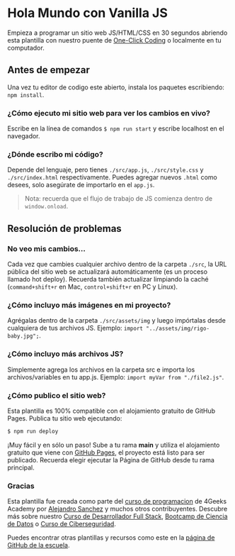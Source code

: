 # Hola Mundo con Vanilla JS

Empieza a programar un sitio web JS/HTML/CSS en 30 segundos abriendo esta plantilla con nuestro puente de [One-Click Coding](https://s.4geeks.com/start?repo=https://github.com/4GeeksAcademy/vanillajs-hello) o localmente en tu computador.

## Antes de empezar

Una vez tu editor de codigo este abierto, instala los paquetes escribiendo: `npm install`.

### ¿Cómo ejecuto mi sitio web para ver los cambios en vivo?

Escribe en la línea de comandos `$ npm run start` y escribe localhost en el navegador.

### ¿Dónde escribo mi código?

Depende del lenguaje, pero tienes `./src/app.js`, `./src/style.css` y `./src/index.html` respectivamente. Puedes agregar nuevos `.html` como desees, solo asegúrate de importarlo en el `app.js`.

> Nota: recuerda que el flujo de trabajo de JS comienza dentro de `window.onload`.

## Resolución de problemas

### No veo mis cambios...

Cada vez que cambies cualquier archivo dentro de la carpeta `./src`, la URL pública del sitio web se actualizará automáticamente (es un proceso llamado hot deploy). Recuerda también actualizar limpiando la caché (`command+shift+r` en Mac, `control+shift+r` en PC y Linux).

### ¿Cómo incluyo más imágenes en mi proyecto?

Agrégalas dentro de la carpeta `./src/assets/img` y luego impórtalas desde cualquiera de tus archivos JS. Ejemplo: `import "../assets/img/rigo-baby.jpg";`.

### ¿Cómo incluyo más archivos JS?

Simplemente agrega los archivos en la carpeta src e importa los archivos/variables en tu app.js. Ejemplo: `import myVar from "./file2.js"`.

### ¿Cómo publico el sitio web?

Esta plantilla es 100% compatible con el alojamiento gratuito de GitHub Pages. Publica tu sitio web ejecutando:

```bash
$ npm run deploy
```

¡Muy fácil y en sólo un paso! Sube a tu rama __main__ y utiliza el alojamiento gratuito que viene con [GitHub Pages](https://help.github.com/articles/configuring-a-publishing-source-for-github-pages/#enabling-github-pages-to-publish-your-site-from-master-or-gh-pages), el proyecto está listo para ser publicado. Recuerda elegir ejecutar la Página de GitHub desde tu rama principal.

### Gracias

Esta plantilla fue creada como parte del [curso de programacion](https://4geeksacademy.com/es/curso-de-programacion-desde-cero?lang=es) de 4Geeks Academy por [Alejandro Sanchez](https://twitter.com/alesanchezr) y muchos otros contribuyentes. Descubre más sobre nuestro [Curso de Desarrollador Full Stack](https://4geeksacademy.com/es/coding-bootcamps/desarrollador-full-stack?lang=es), [Bootcamp de Ciencia de Datos](https://4geeksacademy.com/es/coding-bootcamps/curso-datascience-machine-learning?lang=es) o [Curso de Ciberseguridad](https://4geeksacademy.com/es/coding-bootcamps/curso-ciberseguridad?lang=es).

Puedes encontrar otras plantillas y recursos como este en la [página de GitHub de la escuela](https://github.com/4geeksacademy/).
